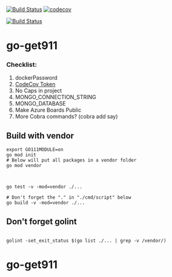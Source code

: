 


[![Build Status](https://travis-ci.org/mchirico/go-get911.svg?branch=master)](https://travis-ci.org/mchirico/go-get911)
[![codecov](https://codecov.io/gh/mchirico/go-get911/branch/master/graph/badge.svg)](https://codecov.io/gh/mchirico/go-get911)

[![Build Status](https://mchirico.visualstudio.com/go-get911/_apis/build/status/mchirico.go-get911?branchName=master)](https://mchirico.visualstudio.com/go-get911/_build/latest?definitionId=9&branchName=master)


# go-get911



### Checklist:

1. dockerPassword
2. [CodeCov Token](https://codecov.io/gh/mchirico)
3. No Caps in project
4. MONGO_CONNECTION_STRING
5. MONGO_DATABASE 
6. Make Azure Boards Public
7. More Cobra commands? (cobra add say)



## Build with vendor
```
export GO111MODULE=on
go mod init
# Below will put all packages in a vendor folder
go mod vendor



go test -v -mod=vendor ./...

# Don't forget the "." in "./cmd/script" below
go build -v -mod=vendor ./...
```


## Don't forget golint

```

golint -set_exit_status $(go list ./... | grep -v /vendor/)

```


# go-get911

